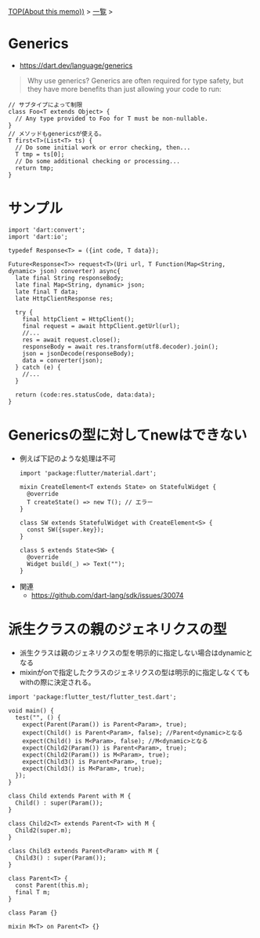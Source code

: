 [TOP(About this memo))](../README.md) > [一覧](./README.md) >


# Generics
* https://dart.dev/language/generics
> Why use generics? Generics are often required for type safety, but they have more benefits than just allowing your code to run:
```
// サブタイプによって制限
class Foo<T extends Object> {
  // Any type provided to Foo for T must be non-nullable.
}
// メソッドもgenericsが使える。
T first<T>(List<T> ts) {
  // Do some initial work or error checking, then...
  T tmp = ts[0];
  // Do some additional checking or processing...
  return tmp;
}
```

# サンプル
```
import 'dart:convert';
import 'dart:io';

typedef Response<T> = ({int code, T data});

Future<Response<T>> request<T>(Uri url, T Function(Map<String, dynamic> json) converter) async{
  late final String responseBody;
  late final Map<String, dynamic> json;
  late final T data;
  late HttpClientResponse res;

  try {
    final httpClient = HttpClient();
    final request = await httpClient.getUrl(url);
    //...
    res = await request.close();
    responseBody = await res.transform(utf8.decoder).join();
    json = jsonDecode(responseBody);
    data = converter(json);
  } catch (e) {
    //...
  }

  return (code:res.statusCode, data:data);
}
```

# Genericsの型に対してnewはできない
* 例えば下記のような処理は不可
  ```
  import 'package:flutter/material.dart';

  mixin CreateElement<T extends State> on StatefulWidget {
    @override
    T createState() => new T(); // エラー
  }

  class SW extends StatefulWidget with CreateElement<S> {
    const SW({super.key});
  }

  class S extends State<SW> {
    @override
    Widget build(_) => Text("");
  }
  ```
* 関連
  * https://github.com/dart-lang/sdk/issues/30074


# 派生クラスの親のジェネリクスの型
* 派生クラスは親のジェネリクスの型を明示的に指定しない場合はdynamicとなる
* mixinがonで指定したクラスのジェネリクスの型は明示的に指定しなくてもwithの際に決定される。
```
import 'package:flutter_test/flutter_test.dart';

void main() {
  test("", () {
    expect(Parent(Param()) is Parent<Param>, true);
    expect(Child() is Parent<Param>, false); //Parent<dynamic>となる
    expect(Child() is M<Param>, false); //M<dynamic>となる
    expect(Child2(Param()) is Parent<Param>, true);
    expect(Child2(Param()) is M<Param>, true);
    expect(Child3() is Parent<Param>, true);
    expect(Child3() is M<Param>, true);
  });
}

class Child extends Parent with M {
  Child() : super(Param());
}

class Child2<T> extends Parent<T> with M {
  Child2(super.m);
}

class Child3 extends Parent<Param> with M {
  Child3() : super(Param());
}

class Parent<T> {
  const Parent(this.m);
  final T m;
}

class Param {}

mixin M<T> on Parent<T> {}

```
